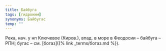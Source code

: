 ```yaml
---
title: Байбуга
tags: [гидроним]
synonyms: Байбугас
temp: ""
---
```


Река, нач. у нп Ключевое (Киров.), впад. в море в Феодосии – байбуга – РПН;
бугас – см. [богаз]({% link _terms/богаз.md %}).
